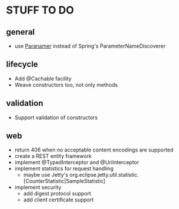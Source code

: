 STUFF TO DO
===========

general
---

* use [Paranamer](https://github.com/paul-hammant/paranamer) instead of Spring's ParameterNameDiscoverer

lifecycle
---

* Add @Cachable facility
* Weave constructors too, not only methods

validation
---

* Support validation of constructors

web
---

* return 406 when no acceptable content encodings are supported
* create a REST entity framework
* implement @TypedInterceptor and @UriInterceptor
* implement statistics for request handling
    * maybe use Jetty's org.eclipse.jetty.util.statistic.[CounterStatistic|SampleStatistic]
* implement security
    * add digest protocol support
    * add client certificate support
